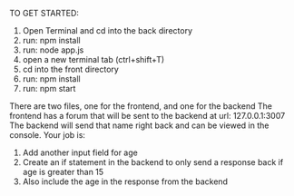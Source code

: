 TO GET STARTED:
1. Open Terminal and cd into the back directory
2. run: npm install
3. run: node app.js
3. open a new terminal tab (ctrl+shift+T)
4. cd into the front directory
5. run: npm install
6. run: npm start 



There are two files, one for the frontend, and one for the backend
The frontend has a forum that will be sent to the backend at url: 127.0.0.1:3007
The backend will send that name right back and can be viewed in the console.
Your job is:
1. Add another input field for age
2. Create an if statement in the backend to only send a response back if age is greater than 15
3. Also include the age in the response from the backend